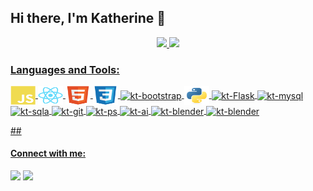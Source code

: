 

## Hi there, I'm Katherine 👋


<div align="center">
  <p>
  <a href="https://github.com/ktkrau">
  <img height="180em" src="https://github-readme-stats.vercel.app/api?username=ktkrau&show_icons=true&theme=dracula"/>
  <img height="180em" src="https://github-readme-stats.vercel.app/api/top-langs/?username=ktkrau&layout=compact&langs_count=7&theme=dracula"/>
</div>
  <h3>Languages and Tools:</h3>
  <img align="center" alt="kt-Js" height="30" width="40" src="https://raw.githubusercontent.com/devicons/devicon/master/icons/javascript/javascript-plain.svg">
  <img align="center" alt="kt-React" height="30" width="40" src="https://raw.githubusercontent.com/devicons/devicon/master/icons/react/react-original.svg">
  <img align="center" alt="kt-HTML" height="30" width="40" src="https://raw.githubusercontent.com/devicons/devicon/master/icons/html5/html5-original.svg">
  <img align="center" alt="kt-CSS" height="30" width="40" src="https://raw.githubusercontent.com/devicons/devicon/master/icons/css3/css3-original.svg">
  <img align="center" alt="kt-bootstrap" height="35" width="40" src="https://cdn.jsdelivr.net/gh/devicons/devicon/icons/bootstrap/bootstrap-original.svg" />
  <img align="center" alt="kt-Python" height="30" width="40" src="https://raw.githubusercontent.com/devicons/devicon/master/icons/python/python-original.svg">
  <img align="center" alt="kt-Flask" height="30" width="40" src="https://cdn.jsdelivr.net/gh/devicons/devicon/icons/flask/flask-original.svg" />
  <img align="center" alt="kt-mysql" height="30" width="40" src="https://cdn.jsdelivr.net/gh/devicons/devicon/icons/mysql/mysql-original.svg" />
  <img align="center" alt="kt-sqla" height="70" src="https://cdn.jsdelivr.net/gh/devicons/devicon/icons/sqlalchemy/sqlalchemy-original.svg" />
  <img align="center" alt="kt-git" height="30" width="40" src="https://cdn.jsdelivr.net/gh/devicons/devicon/icons/git/git-original.svg" />
  <img align="center" alt="kt-ps" height="30" width="40" src="https://cdn.jsdelivr.net/gh/devicons/devicon/icons/photoshop/photoshop-plain.svg" />
  <img align="center" alt="kt-ai" height="30" width="40" src="https://cdn.jsdelivr.net/gh/devicons/devicon/icons/illustrator/illustrator-plain.svg" />
  <img align="center" alt="kt-blender" height="30" width="40" src="https://cdn.jsdelivr.net/gh/devicons/devicon/icons/blender/blender-original.svg" />
  <img align="center" alt="kt-blender" height="30" width="40"src="https://cdn.jsdelivr.net/gh/devicons/devicon/icons/figma/figma-original.svg" />
 </p>
 ##
 
 
 <div>
 <h4>Connect with me:</h4>
   <p>
 <a href="https://www.linkedin.com/in/katherine-kraushaar" target="_blank"><img  height="20" src="https://img.shields.io/badge/-LinkedIn-%230077B5?style=for-the-   badge&logo=linkedin&logoColor=white" target="_blank"></a> 
  <a href = "mailto:ktkrau@gmail.com"><img  height="20" src="https://img.shields.io/badge/Gmail-D14836?style=for-the-badge&logo=gmail&logoColor=white" target="_blank"></a></p>
</div>
